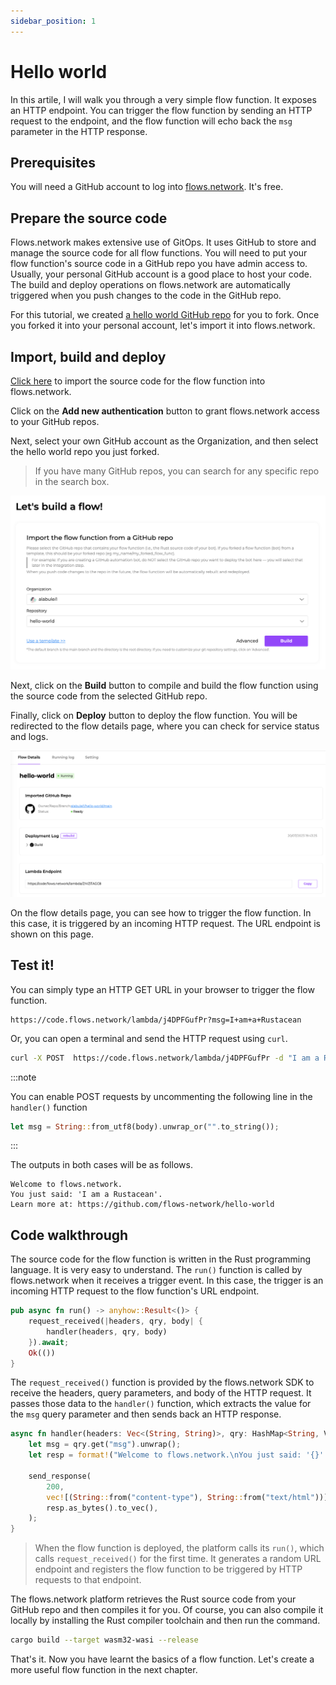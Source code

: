 ```yaml
---
sidebar_position: 1
---
```


# Hello world

In this artile, I will walk you through a very simple flow function. It exposes an HTTP endpoint. You can trigger the flow function by sending an HTTP request to the endpoint, and the flow function will echo back the `msg` parameter in the HTTP response.

## Prerequisites

You will need a GitHub account to log into [flows.network](https://flows.network/). It's free.

## Prepare the source code

Flows.network makes extensive use of GitOps. It uses GitHub to store and manage the source code for all flow functions. You will need to
put your flow function's source code in a GitHub repo you have admin access to. Usually, your personal GitHub account is a good place to host your code. 
The build and deploy operations on flows.network are automatically triggered when you push changes to the code in the GitHub repo.

For this tutorial, we created [a hello world GitHub repo](https://github.com/flows-network/hello-world) for you to fork. 
Once you forked it into your personal account, let's import it into flows.network.

## Import, build and deploy 

[Click here](https://flows.network/flow/new) to import the source code for the flow function into flows.network.

Click on the **Add new authentication** button to grant flows.network access to your GitHub repos.

Next, select your own GitHub account as the Organization, and then select the hello world repo you just forked.

> If you have many GitHub repos, you can search for any specific repo in the search box.

![](hello-world-01.png)

Next, click on the **Build** button to compile and build the flow function using the source code from the selected GitHub repo.

Finally, click on **Deploy** button to deploy the flow function. You will be redirected to the flow details page, where you can check for 
service status and logs. 

![](hello-world-02.png)

On the flow details page, you can see how to trigger the flow function. In this case, it is triggered by an incoming HTTP request. 
The URL endpoint is shown on this page.

## Test it!

You can simply type an HTTP GET URL in your browser to trigger the flow function.

```
https://code.flows.network/lambda/j4DPFGufPr?msg=I+am+a+Rustacean
```

Or, you can open a terminal and send the HTTP request using `curl`.

```bash
curl -X POST  https://code.flows.network/lambda/j4DPFGufPr -d "I am a Rustacean"
```

:::note

You can enable POST requests by uncommenting the following line in the `handler()` function

```rust
let msg = String::from_utf8(body).unwrap_or("".to_string());
```

:::


The outputs in both cases will be as follows.

```text
Welcome to flows.network.
You just said: 'I am a Rustacean'.
Learn more at: https://github.com/flows-network/hello-world
```

## Code walkthrough

The source code for the flow function is written in the Rust programming language. It is very easy to understand. The `run()` function 
is called by flows.network when it receives a trigger event. In this case, the trigger is an incoming HTTP request to the flow function's
URL endpoint.

```rust
pub async fn run() -> anyhow::Result<()> {
    request_received(|headers, qry, body| {
        handler(headers, qry, body)
    }).await;
    Ok(())
}
```

The `request_received()` function is provided by the flows.network SDK to receive the headers, query parameters, and body of the HTTP
request. It passes those data to the `handler()` function, which extracts the value for the `msg` query parameter and then sends back an HTTP
response.

```rust
async fn handler(headers: Vec<(String, String)>, qry: HashMap<String, Value>, _body: Vec<u8>) {
    let msg = qry.get("msg").unwrap();
    let resp = format!("Welcome to flows.network.\nYou just said: '{}'.\nLearn more at: https://github.com/flows-network/hello-world\n", msg);

    send_response(
        200,
        vec![(String::from("content-type"), String::from("text/html"))],
        resp.as_bytes().to_vec(),
    );
}
```

> When the flow function is deployed, the platform calls its `run()`, which calls `request_received()` for the first time. It generates a random URL endpoint and registers the flow function to be triggered by HTTP requests to that endpoint.

The flows.network platform retrieves the Rust source code from your GitHub repo and then compiles it for you. Of course, you can also
compile it locally by installing the Rust compiler toolchain and then run the command.

```bash
cargo build --target wasm32-wasi --release
```

That's it. Now you have learnt the basics of a flow function. Let's create a more useful flow function in the next chapter.
